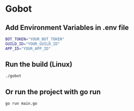 # Gobot


## Add Environment Variables in .env file

```bash
BOT_TOKEN="YOUR_BOT_TOKEN"
GUILD_ID="YOUR_GUILD_ID"
APP_ID="YOUR_APP_ID"
```
  

## Run the build (Linux)


```bash
./gobot
```


## Or run the project with go run

```bash
go run main.go
```